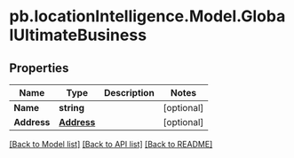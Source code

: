 # pb.locationIntelligence.Model.GlobalUltimateBusiness
## Properties

Name | Type | Description | Notes
------------ | ------------- | ------------- | -------------
**Name** | **string** |  | [optional] 
**Address** | [**Address**](Address.md) |  | [optional] 

[[Back to Model list]](../README.md#documentation-for-models) [[Back to API list]](../README.md#documentation-for-api-endpoints) [[Back to README]](../README.md)

